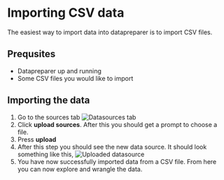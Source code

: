 # Importing CSV data

The easiest way to import data into datapreparer is to import CSV files.

## Prequsites
- Datapreparer up and running
- Some CSV files you would like to import

## Importing the data
1. Go to the sources tab
![Datasources tab](https://i.imgur.com/IQvHsTG.png)
2. Click **upload sources**. After this you should get a prompt to choose a file.
3. Press **upload**
4. After this step you should see the new data source. It should look something like this,
![Uploaded datasource](https://i.imgur.com/crTuf38.png)
5. You have now successfully imported data from a CSV file. From here you can now explore and wrangle the data.
